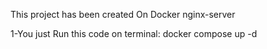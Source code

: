 This project has been created On Docker nginx-server

1-You just Run this code on terminal:
                                     docker compose up -d

